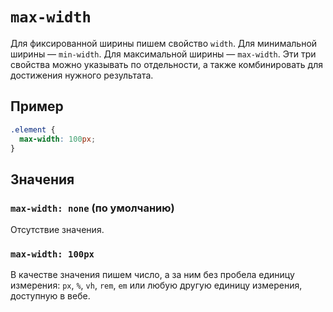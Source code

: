 # `max-width`

Для фиксированной ширины пишем свойство `width`. Для минимальной ширины — `min-width`. Для максимальной ширины — `max-width`. Эти три свойства можно указывать по отдельности, а также комбинировать для достижения нужного результата.

## Пример

```css
.element {
  max-width: 100px;
}
```

## Значения

### `max-width: none` (по умолчанию)

Отсутствие значения.

### `max-width: 100px`

В качестве значения пишем число, а за ним без пробела единицу измерения: `px`, `%`, `vh`, `rem`, `em` или любую другую единицу измерения, доступную в вебе.
